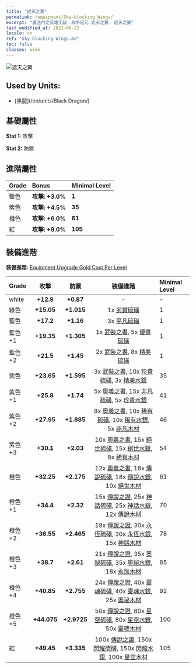 ```yaml
---
title: "遮天之翼"
permalink: /equipment/Sky-blocking Wings/
excerpt: "魔法门之英雄无敌：战争纪元 遮天之翼. 遮天之翼"
last_modified_at: 2021-06-22
locale: cn
ref: "Sky-blocking Wings.md"
toc: false
classes: wide
---
```


  ![遮天之翼](/images/e/e_7073.png)

## Used by Units:

* [黑龍](/cn/units/Black Dragon/) 


## 基礎屬性
 **Stat 1:** 攻擊

 **Stat 2:** 防禦

## 進階屬性

  |     Grade    |   Bonus | Minimal Level | 
  |:-------------|:--------|:--------------| 
  | 藍色 | **攻擊: +3.0%** | **1** | 
  | 紫色 | **攻擊: +4.5%** | **35** | 
  | 橙色 | **攻擊: +6.0%** | **61** | 
  | 紅 | **攻擊: +9.0%** | **105** | 


## 裝備進階
 **裝備進階:** [Equipment Upgrade Gold Cost Per Level](/equipment/EquipmentUpgradeCostPerLevel/) 

  |          Grade      | 攻擊 | 防禦 | 裝備進階 | Minimal Level |
  |:--------------------|:---------:|:---------:|:----------------:|:--------------|
  | white | **+12.9** | **+0.87** | - | - |
  | 綠色 | **+15.05** | **+1.015** | 1x [劣質硫磺](/cn/Items/mat_3/) | 1 |
  | 藍色 | **+17.2** | **+1.16** | 3x [平凡硫磺](/cn/Items/mat_9/) | 1 |
  | 藍色 +1 | **+19.35** | **+1.305** | 1x [武裝之書](/cn/Items/mat_18/), 5x [優質硫磺](/cn/Items/mat_15/) | 1 |
  | 藍色 +2 | **+21.5** | **+1.45** | 2x [武裝之書](/cn/Items/mat_25/), 8x [精美硫磺](/cn/Items/mat_22/) | 1 |
  | 紫色 | **+23.65** | **+1.595** | 3x [武裝之書](/cn/Items/mat_32/), 10x [珍貴硫磺](/cn/Items/mat_29/), 3x [精美水銀](/cn/Items/mat_21/) | 35 |
  | 紫色 +1 | **+25.8** | **+1.74** | 5x [奧義之書](/cn/Items/mat_39/), 15x [非凡硫磺](/cn/Items/mat_36/), 5x [珍貴水銀](/cn/Items/mat_28/) | 41 |
  | 紫色 +2 | **+27.95** | **+1.885** | 8x [奧義之書](/cn/Items/mat_46/), 10x [稀有硫磺](/cn/Items/mat_43/), 10x [稀有水銀](/cn/Items/mat_42/), 5x [非凡木材](/cn/Items/mat_34/) | 46 |
  | 紫色 +3 | **+30.1** | **+2.03** | 10x [奧義之書](/cn/Items/mat_53/), 15x [絕世硫磺](/cn/Items/mat_50/), 15x [絕世水銀](/cn/Items/mat_49/), 8x [稀有木材](/cn/Items/mat_41/) | 54 |
  | 橙色 | **+32.25** | **+2.175** | 12x [奧義之書](/cn/Items/mat_60/), 18x [傳說硫磺](/cn/Items/mat_57/), 18x [傳說水銀](/cn/Items/mat_56/), 10x [絕世木材](/cn/Items/mat_48/) | 61 |
  | 橙色 +1 | **+34.4** | **+2.32** | 15x [傳說之證](/cn/Items/mat_67/), 25x [神話硫磺](/cn/Items/mat_64/), 25x [神話水銀](/cn/Items/mat_63/), 12x [傳說木材](/cn/Items/mat_55/) | 70 |
  | 橙色 +2 | **+36.55** | **+2.465** | 18x [傳說之證](/cn/Items/mat_74/), 30x [永恆硫磺](/cn/Items/mat_71/), 30x [永恆水銀](/cn/Items/mat_70/), 15x [神話木材](/cn/Items/mat_62/) | 78 |
  | 橙色 +3 | **+38.7** | **+2.61** | 21x [傳說之證](/cn/Items/mat_81/), 35x [奧祕硫磺](/cn/Items/mat_78/), 35x [奧祕水銀](/cn/Items/mat_77/), 18x [永恆木材](/cn/Items/mat_69/) | 85 |
  | 橙色 +4 | **+40.85** | **+2.755** | 24x [傳說之證](/cn/Items/mat_88/), 40x [靈魂硫磺](/cn/Items/mat_85/), 40x [靈魂水銀](/cn/Items/mat_84/), 25x [奧祕木材](/cn/Items/mat_76/) | 92 |
  | 橙色 +5 | **+44.075** | **+2.9725** | 50x [傳說之證](/cn/Items/mat_95/), 80x [星空硫磺](/cn/Items/mat_92/), 80x [星空水銀](/cn/Items/mat_91/), 50x [靈魂木材](/cn/Items/mat_83/) | 100 |
  | 紅 | **+49.45** | **+3.335** | 100x [傳說之證](/cn/Items/mat_102/), 150x [閃耀硫磺](/cn/Items/mat_99/), 150x [閃耀水銀](/cn/Items/mat_98/), 100x [星空木材](/cn/Items/mat_90/) | 105 |

